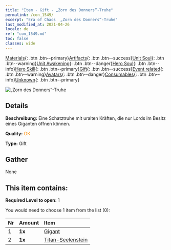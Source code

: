 ```yaml
---
title: "Item - Gift - „Zorn des Donners“-Truhe"
permalink: /con_1549/
excerpt: "Era of Chaos  „Zorn des Donners“-Truhe"
last_modified_at: 2021-04-26
locale: de
ref: "con_1549.md"
toc: false
classes: wide
---
```

 [Materials](/ItemsDE/){: .btn .btn--primary}[Artifacts](/ItemsDE/Artifacts/){: .btn .btn--success}[Unit Soul](/ItemsDE/UnitSoul/){: .btn .btn--warning}[Unit Awakening](/ItemsDE/UnitAwakening/){: .btn .btn--danger}[Hero Soul](/ItemsDE/HeroSoul/){: .btn .btn--info}[Hero Skill](/ItemsDE/HeroSkill/){: .btn .btn--primary}[Gift](/ItemsDE/Gift/){: .btn .btn--success}[Event related](/ItemsDE/Events/){: .btn .btn--warning}[Avatars](/ItemsDE/Avatars/){: .btn .btn--danger}[Consumables](/ItemsDE/Consumables/){: .btn .btn--info}[Unknown](/ItemsDE/Unknown/){: .btn .btn--primary}

 ![„Zorn des Donners“-Truhe](/images/t/i_907082.png)

## Details
 **Beschreibung:** Eine Schatztruhe mit uralten Kräften, die nur Lords im Besitz eines Giganten öffnen können.

 **Quality:** <span style="color: #FF8C00">OK</span>

 **Type:** Gift

## Gather

  None

## This item contains:

 **Required Level to open:** 1

 You would need to choose 1 item from the list (0):

  | Nr | Amount |     Item    |
  |:---|:-------|:------------|
  | 1 |  **1x** | [Gigant](/ItemsDE/unt_241/) |  | 
  | 2 |  **1x** | [Titan-Seelenstein](/ItemsDE/unt_326/) |  | 
